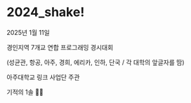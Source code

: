 # 2024_shake!

2025년 1월 11일

경인지역 7개교 연합 프로그래밍 경시대회

(성균관, 항공, 아주, 경희, 에리카, 인하, 단국 / 각 대학의 앞글자를 땀)

아주대학교 링크 사업단 주관

기적의 1솔 🥹🥹
